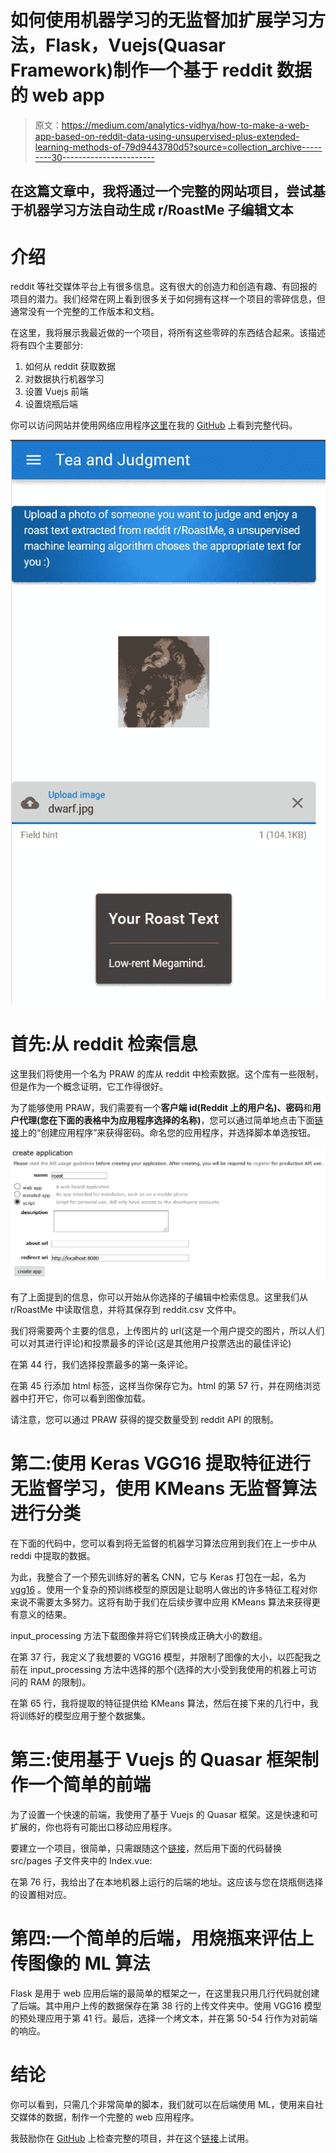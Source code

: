 # 如何使用机器学习的无监督加扩展学习方法，Flask，Vuejs(Quasar Framework)制作一个基于 reddit 数据的 web app

> 原文：<https://medium.com/analytics-vidhya/how-to-make-a-web-app-based-on-reddit-data-using-unsupervised-plus-extended-learning-methods-of-79d9443780d5?source=collection_archive---------30----------------------->

## 在这篇文章中，我将通过一个完整的网站项目，尝试基于机器学习方法自动生成 r/RoastMe 子编辑文本

# 介绍

reddit 等社交媒体平台上有很多信息。这有很大的创造力和创造有趣、有回报的项目的潜力。我们经常在网上看到很多关于如何拥有这样一个项目的零碎信息，但通常没有一个完整的工作版本和文档。

在这里，我将展示我最近做的一个项目，将所有这些零碎的东西结合起来。该描述将有四个主要部分:

1.  如何从 reddit 获取数据
2.  对数据执行机器学习
3.  设置 Vuejs 前端
4.  设置烧瓶后端

你可以访问网站并使用网络应用程序[这里](https://teaandroast.herokuapp.com/)在我的 [GitHub](https://github.com/hessikaveh/teaandjudgement) 上看到完整代码。

![](img/2109231299d701ac0523877137995373.png)

# 首先:从 reddit 检索信息

这里我们将使用一个名为 PRAW 的库从 reddit 中检索数据。这个库有一些限制，但是作为一个概念证明，它工作得很好。

为了能够使用 PRAW，我们需要有一个**客户端 id(Reddit 上的用户名)、密码**和**用户代理(您在下面的表格中为应用程序选择的名称)**，您可以通过简单地点击下面[链接](https://www.reddit.com/prefs/apps)上的“创建应用程序”来获得密码。命名您的应用程序，并选择脚本单选按钮。

![](img/3f709ce844f38e578be39db565509f03.png)

有了上面提到的信息，你可以开始从你选择的子编辑中检索信息。这里我们从 r/RoastMe 中读取信息，并将其保存到 reddit.csv 文件中。

我们将需要两个主要的信息，上传图片的 url(这是一个用户提交的图片，所以人们可以对其进行评论)和投票最多的评论(这是其他用户投票选出的最佳评论)

在第 44 行，我们选择投票最多的第一条评论。

在第 45 行添加 html 标签，这样当你保存它为。html 的第 57 行，并在网络浏览器中打开它，你可以看到图像加载。

请注意，您可以通过 PRAW 获得的提交数量受到 reddit API 的限制。

# 第二:使用 Keras VGG16 提取特征进行无监督学习，使用 KMeans 无监督算法进行分类

在下面的代码中，您可以看到将无监督的机器学习算法应用到我们在上一步中从 reddi 中提取的数据。

为此，我整合了一个预先训练好的著名 CNN，它与 Keras 打包在一起，名为 [vgg16](https://keras.io/api/applications/vgg/) 。使用一个复杂的预训练模型的原因是让聪明人做出的许多特征工程对你来说不需要太多努力。这将有助于我们在后续步骤中应用 KMeans 算法来获得更有意义的结果。

input_processing 方法下载图像并将它们转换成正确大小的数组。

在第 37 行，我定义了我想要的 VGG16 模型，并限制了图像的大小，以匹配我之前在 input_processing 方法中选择的那个(选择的大小受到我使用的机器上可访问的 RAM 的限制)。

在第 65 行，我将提取的特征提供给 KMeans 算法，然后在接下来的几行中，我将训练好的模型应用于整个数据集。

# 第三:使用基于 Vuejs 的 Quasar 框架制作一个简单的前端

为了设置一个快速的前端，我使用了基于 Vuejs 的 Quasar 框架。这是快速和可扩展的，你也将有可能出口移动应用程序。

要建立一个项目，很简单，只需跟随这个[链接](https://quasar.dev/quasar-cli/installation)，然后用下面的代码替换 src/pages 子文件夹中的 Index.vue:

在第 76 行，我给出了在本地机器上运行的后端的地址。这应该与您在烧瓶侧选择的设置相对应。

# **第四:一个简单的后端，用烧瓶来评估上传图像的 ML 算法**

Flask 是用于 web 应用后端的最简单的框架之一，在这里我只用几行代码就创建了后端。其中用户上传的数据保存在第 38 行的上传文件夹中。使用 VGG16 模型的预处理应用于第 41 行。最后，选择一个烤文本，并在第 50-54 行作为对前端的响应。

# 结论

你可以看到，只需几个非常简单的脚本，我们就可以在后端使用 ML，使用来自社交媒体的数据，制作一个完整的 web 应用程序。

我鼓励你在 [GitHub](https://github.com/hessikaveh/teaandjudgement) 上检查完整的项目，并在这个[链接](https://teaandroast.herokuapp.com)上试用。